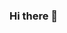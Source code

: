 ### Hi there 👋

<!--
**bettercallsully/bettercallsully** is a ✨ _special_ ✨ repository because its `README.md` (this file) appears on your GitHub profile.

Here are some ideas to get you started:

- 🔭 I’m currently working on ... Microverse Curriculum
- 🌱 I’m currently learning ... Javascript, Rudy, RoR, Algos & DS
- 💬 Ask me about ... Mac and Cheese Recipe
- 📫 How to reach me: ... Gmail!
- ⚡ Fun fact: ... I LOVE HOT WINGS 🔥
-->
